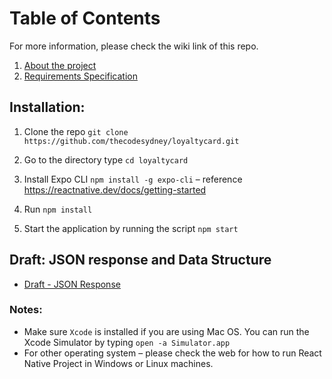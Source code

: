 # Table of Contents

For more information, please check the wiki link of this repo.

1. [About the project](https://github.com/thecodesydney/loyaltycard/wiki/About-the-project)
2. [Requirements Specification](https://github.com/thecodesydney/loyaltycard/wiki/Requirements-Specification)

## Installation:

1. Clone the repo
   `git clone https://github.com/thecodesydney/loyaltycard.git`

2. Go to the directory type
   `cd loyaltycard`

3. Install Expo CLI `npm install -g expo-cli` – reference https://reactnative.dev/docs/getting-started

4. Run `npm install`

5. Start the application by running the script `npm start`

## Draft: JSON response and Data Structure

- [Draft - JSON Response](https://github.com/thecodesydney/loyaltycard/wiki/Draft-JSON-Response)

### Notes:

- Make sure `Xcode` is installed if you are using Mac OS. You can run the Xcode Simulator by typing `open -a Simulator.app`
- For other operating system – please check the web for how to run React Native Project in Windows or Linux machines.
